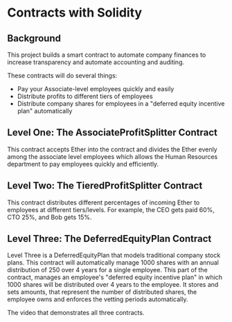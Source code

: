 # Contracts with Solidity

## Background
This project builds a smart contract to automate company finances to increase transparency and automate accounting and auditing.

These contracts will do several things:
- Pay your Associate-level employees quickly and easily
- Distribute profits to different tiers of employees
- Distribute company shares for employees in a "deferred equity incentive plan" automatically

## Level One: The AssociateProfitSplitter Contract
This contract accepts Ether into the contract and divides the Ether evenly among the associate level employees which allows the Human Resources department to pay employees quickly and efficiently.

## Level Two: The TieredProfitSplitter Contract
This contract distributes different percentages of incoming Ether to employees at different tiers/levels. For example, the CEO gets paid 60%, CTO 25%, and Bob gets 15%.

## Level Three: The DeferredEquityPlan Contract
Level Three is a DeferredEquityPlan that models traditional company stock plans. This contract will automatically manage 1000 shares with an annual distribution of 250 over 4 years for a single employee. This part of the contract, manages an employee's "deferred equity incentive plan" in which 1000 shares will be distributed over 4 years to the employee. It stores and sets amounts, that represent the number of distributed shares, the employee owns and enforces the vetting periods automatically.

The video that demonstrates all three contracts.

